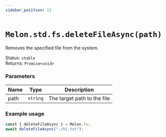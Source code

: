 ```yaml
---
sidebar_position: 13
---
```


# `Melon.std.fs.deleteFileAsync(path)`

Removes the specified file from the system.

Status: `stable` <br />
Returns: `Promise<void>`

### Parameters

| Name | Type | Description |
| ---- | ---- | ----------- |
| path | `string` | The target path to the file |

### Example usage

```ts
const { deleteFileAsync } = Melon.fs;
await deleteFileAsync("./hi.txt");
```